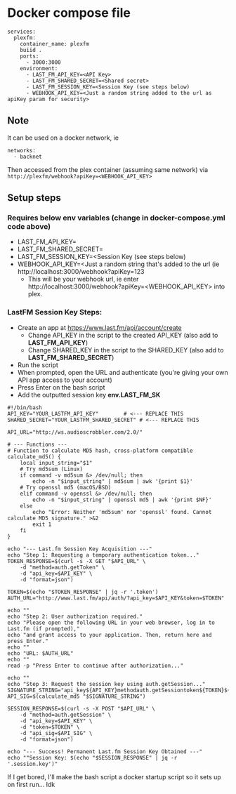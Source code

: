 # Docker compose file
```
services:
  plexfm:
    container_name: plexfm
    buiid .
    ports:
      - 3000:3000
    environment:
      - LAST_FM_API_KEY=<API Key>
      - LAST_FM_SHARED_SECRET=<Shared secret>
      - LAST_FM_SESSION_KEY=<Session Key (see steps below)
      - WEBHOOK_API_KEY=<Just a random string added to the url as apiKey param for security>
```

## Note
It can be used on a docker network, ie
```
networks:
  - backnet
```

Then accessed from the plex container (assuming same network) via `http://plexfm/webhook?apiKey=<WEBHOOK_API_KEY>`

## Setup steps 
### Requires below env variables (change in docker-compose.yml code above)
- LAST_FM_API_KEY=<API Key>
- LAST_FM_SHARED_SECRET=<Shared secret>
- LAST_FM_SESSION_KEY=<Session Key (see steps below)
- WEBHOOK_API_KEY=<Just a random string that's added to the url (ie http://localhost:3000/webhook?apiKey=123
  - This will be your webhook url, ie enter http://localhost:3000/webhook?apiKey=<WEBHOOK_API_KEY> into plex.

### LastFM Session Key Steps:
- Create an app at https://www.last.fm/api/account/create
  - Change API_KEY in the script to the created API_KEY (also add to **LAST_FM_API_KEY**)
  - Change SHARED_KEY in the script to the SHARED_KEY (also add to **LAST_FM_SHARED_SECRET**)
- Run the script
- When prompted, open the URL and authenticate (you're giving your own API app access to your account)
- Press Enter on the bash script
- Add the outputted session key **env.LAST_FM_SK**

```
#!/bin/bash
API_KEY="YOUR_LASTFM_API_KEY"        # <--- REPLACE THIS
SHARED_SECRET="YOUR_LASTFM_SHARED_SECRET" # <--- REPLACE THIS

API_URL="http://ws.audioscrobbler.com/2.0/"

# --- Functions ---
# Function to calculate MD5 hash, cross-platform compatible
calculate_md5() {
    local input_string="$1"
    # Try md5sum (Linux)
    if command -v md5sum &> /dev/null; then
        echo -n "$input_string" | md5sum | awk '{print $1}'
    # Try openssl md5 (macOS/BSD)
    elif command -v openssl &> /dev/null; then
        echo -n "$input_string" | openssl md5 | awk '{print $NF}'
    else
        echo "Error: Neither 'md5sum' nor 'openssl' found. Cannot calculate MD5 signature." >&2
        exit 1
    fi
}

echo "--- Last.fm Session Key Acquisition ---"
echo "Step 1: Requesting a temporary authentication token..."
TOKEN_RESPONSE=$(curl -s -X GET "$API_URL" \
    -d "method=auth.getToken" \
    -d "api_key=$API_KEY" \
    -d "format=json")

TOKEN=$(echo "$TOKEN_RESPONSE" | jq -r '.token') 
AUTH_URL="http://www.last.fm/api/auth/?api_key=$API_KEY&token=$TOKEN"

echo ""
echo "Step 2: User authorization required."
echo "Please open the following URL in your web browser, log in to Last.fm (if prompted),"
echo "and grant access to your application. Then, return here and press Enter."
echo ""
echo "URL: $AUTH_URL"
echo ""
read -p "Press Enter to continue after authorization..."

echo ""
echo "Step 3: Request the session key using auth.getSession..."
SIGNATURE_STRING="api_key${API_KEY}methodauth.getSessiontoken${TOKEN}${SHARED_SECRET}"
API_SIG=$(calculate_md5 "$SIGNATURE_STRING")

SESSION_RESPONSE=$(curl -s -X POST "$API_URL" \
    -d "method=auth.getSession" \
    -d "api_key=$API_KEY" \
    -d "token=$TOKEN" \
    -d "api_sig=$API_SIG" \
    -d "format=json")

echo "--- Success! Permanent Last.fm Session Key Obtained ---"
echo ""Session Key: $(echo "$SESSION_RESPONSE" | jq -r '.session.key')"
```

If I get bored, I'll make the bash script a docker startup script so it sets up on first run... Idk

